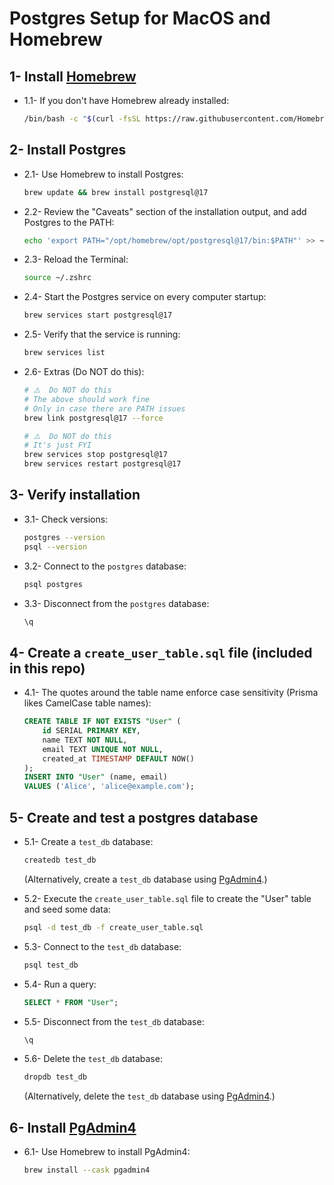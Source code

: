 # Postgres Setup for MacOS and Homebrew

## 1- Install [Homebrew](https://brew.sh/)

- 1.1- If you don't have Homebrew already installed:

    ```bash
    /bin/bash -c "$(curl -fsSL https://raw.githubusercontent.com/Homebrew/install/HEAD/install.sh)"
    ```

## 2- Install Postgres

- 2.1- Use Homebrew to install Postgres:

    ```bash
    brew update && brew install postgresql@17
    ```

- 2.2- Review the "Caveats" section of the installation output, and add Postgres to the PATH:

    ```bash
    echo 'export PATH="/opt/homebrew/opt/postgresql@17/bin:$PATH"' >> ~/.zshrc
    ```

- 2.3- Reload the Terminal:

    ```bash
    source ~/.zshrc
    ```

- 2.4- Start the Postgres service on every computer startup:

    ```bash
    brew services start postgresql@17
    ```

- 2.5- Verify that the service is running:

    ```bash
    brew services list
    ```

- 2.6- Extras (Do NOT do this):

    ```bash
    # ⚠️  Do NOT do this
    # The above should work fine
    # Only in case there are PATH issues
    brew link postgresql@17 --force
    ```

    ```bash
    # ⚠️  Do NOT do this
    # It's just FYI
    brew services stop postgresql@17
    brew services restart postgresql@17
    ```

## 3- Verify installation

- 3.1- Check versions:

    ```bash
    postgres --version
    psql --version
    ```

- 3.2- Connect to the `postgres` database:

    ```bash
    psql postgres
    ```

- 3.3- Disconnect from the `postgres` database:

    ```sql
    \q
    ```

## 4- Create a `create_user_table.sql` file (included in this repo)

- 4.1- The quotes around the table name enforce case sensitivity (Prisma likes CamelCase table names):

    ```sql
    CREATE TABLE IF NOT EXISTS "User" (
        id SERIAL PRIMARY KEY,
        name TEXT NOT NULL,
        email TEXT UNIQUE NOT NULL,
        created_at TIMESTAMP DEFAULT NOW()
    );
    INSERT INTO "User" (name, email)
    VALUES ('Alice', 'alice@example.com');
    ```

## 5- Create and test a postgres database

- 5.1- Create a `test_db` database:

    ```bash
    createdb test_db
    ```

    (Alternatively, create a `test_db` database using [PgAdmin4](https://formulae.brew.sh/cask/pgadmin4).)

- 5.2- Execute the `create_user_table.sql` file to create the "User" table and seed some data:

    ```bash
    psql -d test_db -f create_user_table.sql
    ```

- 5.3- Connect to the `test_db` database:

    ```bash
    psql test_db
    ```

- 5.4- Run a query:

    ```sql
    SELECT * FROM "User";
    ```

- 5.5- Disconnect from the `test_db` database:

    ```sql
    \q
    ```

- 5.6- Delete the `test_db` database:

    ```bash
    dropdb test_db
    ```

    (Alternatively, delete the `test_db` database using [PgAdmin4](https://formulae.brew.sh/cask/pgadmin4).)

## 6- Install [PgAdmin4](https://formulae.brew.sh/cask/pgadmin4)

- 6.1- Use Homebrew to install PgAdmin4:

    ```bash
    brew install --cask pgadmin4
    ```
